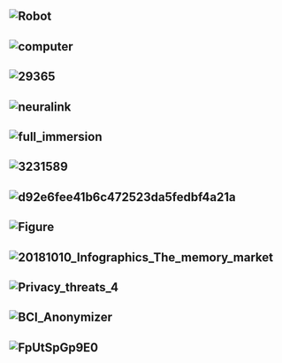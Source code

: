 ![Robot](http://longform.dailyillini.com/wp-content/uploads/2017/04/Robot-timeline.png)
-----------
![computer](https://www.futuretimeline.net/blog/images/276-fastest-brain-computer-interface-spelling.jpg)
-----------
![29365](https://thumbs-prod.si-cdn.com/iV9qupE88v6J8YgPqYpiJCiHYw8=/fit-in/1072x0/https://public-media.si-cdn.com/filer/bd/72/bd729a0e-ef1f-4fbb-944c-f399b31f4619/image-20170408-29365-148t6y1.jpg)
------------
![neuralink](https://www.trbimg.com/img-58fa3f24/turbine/la-fi-neuralink-image-20170421/)
----------
![full_immersion](https://d11wkw82a69pyn.cloudfront.net/siteassets/images/sonar_human_machine/full_immersion.png)
----------
![3231589](https://deliveryimages.acm.org/10.1145/3240000/3231589/f2.jpg)
----------
![d92e6fee41b6c472523da5fedbf4a21a](https://s3.studylib.net/store/data/006941065_1-d92e6fee41b6c472523da5fedbf4a21a.png)
----------
![Figure](https://i0.wp.com/sitn.hms.harvard.edu/wp-content/uploads/2017/08/Figure-2.jpg)
----------
![20181010_Infographics_The_memory_market](https://samim.io/static/upload/20181010_Infographics_The_memory_market.png)
----------
![Privacy_threats_4](http://brl.ee.washington.edu/wp-content/uploads/2014/05/Privacy_threats_4.jpg)
----------
![BCI_Anonymizer](http://www.tamarabonaci.com/_/rsrc/1472874818035/research/neural-privacy/BCI_Anonymizer.jpg?height=265&width=684)
----------
![FpUtSpGp9E0](http://4.bp.blogspot.com/-qMMAQ7mWdVA/TrAQMtF6AOI/AAAAAAAAHsg/FpUtSpGp9E0/s1600/BCI.gif)
----------
![]()
----------
![]()
----------
![]()
----------
![]()
----------
![]()
----------
![]()
----------
![]()
----------
![]()
----------
![]()
----------


